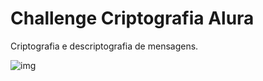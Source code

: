 # Challenge Criptografia Alura
<p>Criptografia e descriptografia de mensagens.</p>

<img alt="img"  title="readme" src="https://user-images.githubusercontent.com/75643855/158262198-35ca2964-94fe-4217-a3a3-829515add7df.PNG">

